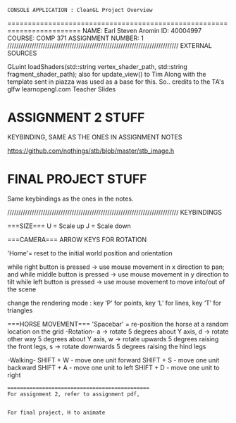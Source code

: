     CONSOLE APPLICATION : CleanGL Project Overview
========================================================================
NAME: Earl Steven Aromin
ID: 40004997
COURSE: COMP 371
ASSIGNMENT NUMBER: 1
/////////////////////////////////////////////////////////////////////////////
EXTERNAL SOURCES

GLuint loadShaders(std::string vertex_shader_path, std::string fragment_shader_path);
also for update_view() to Tim
Along with the template sent in piazza was used as a base for this. So.. credits to the TA's
glfw
learnopengl.com
Teacher Slides



ASSIGNMENT 2 STUFF
======================================================
KEYBINDING, SAME AS THE ONES IN ASSIGNMENT NOTES


https://github.com/nothings/stb/blob/master/stb_image.h



FINAL PROJECT STUFF
==============================================
Same keybindings as the ones in the notes.













/////////////////////////////////////////////////////////////////////////////
KEYBINDINGS

===SIZE===
U = Scale up
J = Scale down

===CAMERA===
ARROW KEYS FOR ROTATION

'Home'= reset to the initial world position and orientation

while right button is pressed → use mouse movement in x direction to pan; and
while middle button is pressed → use mouse movement in y direction to tilt
while left button is pressed → use mouse movement to move into/out of the scene

change the rendering mode :
	key ‘P’ for points, 
	key ‘L’ for lines, 
	key ‘T’ for triangles

===HORSE MOVEMENT===
'Spacebar' = re-position the horse at a random location on the grid
 -Rotation-
	a → rotate 5 degrees about Y axis, 
	d → rotate other way 5 degrees about Y axis, 
	w → rotate upwards 5 degrees raising the front legs, 
	s → rotate downwards 5 degrees raising the hind legs

 -Walking-
	SHIFT + W - move one unit forward
	SHIFT + S - move one unit backward
	SHIFT + A - move one unit to left
	SHIFT + D - move one unit to right
	
	=============================================
	For assignment 2, refer to assignment pdf,
	
	
	For final project, H to animate
